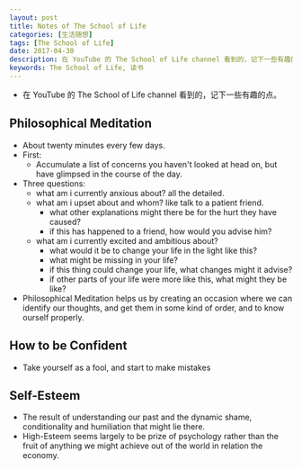 ```yaml
---
layout: post
title: Notes of The School of Life
categories: [生活随想]
tags: [The School of Life]
date: 2017-04-30
description: 在 YouTube 的 The School of Life channel 看到的，记下一些有趣的点。
keywords: The School of Life, 读书
---
```


* 在 YouTube 的 The School of Life channel 看到的，记下一些有趣的点。

## Philosophical Meditation

* About twenty minutes every few days.
* First:
  * Accumulate a list of concerns you haven't looked at head on, but have glimpsed in the course of the day.
* Three questions:
  * what am i currently anxious about? all the detailed.
  * what am i upset about and whom? like talk to a patient friend.
    * what other explanations might there be for the hurt they have caused?
    * if this has happened to a friend, how would you advise him?
  * what am i currently excited and ambitious about?
    * what would it be to change your life in the light like this?
    * what might be missing in your life?
    * if this thing could change your life, what changes might it advise?
    * if other parts of your life were more like this, what might they be like?
* Philosophical Meditation helps us by creating an occasion where we can identify our thoughts, and get them in some kind of order, and to know ourself properly.

## How to be Confident

* Take yourself as a fool, and start to make mistakes

## Self-Esteem

* The result of understanding our past and the dynamic shame, conditionality and humiliation that might lie there.
* High-Esteem seems largely to be prize of psychology rather than the fruit of anything we might achieve out of the world in relation the economy.
